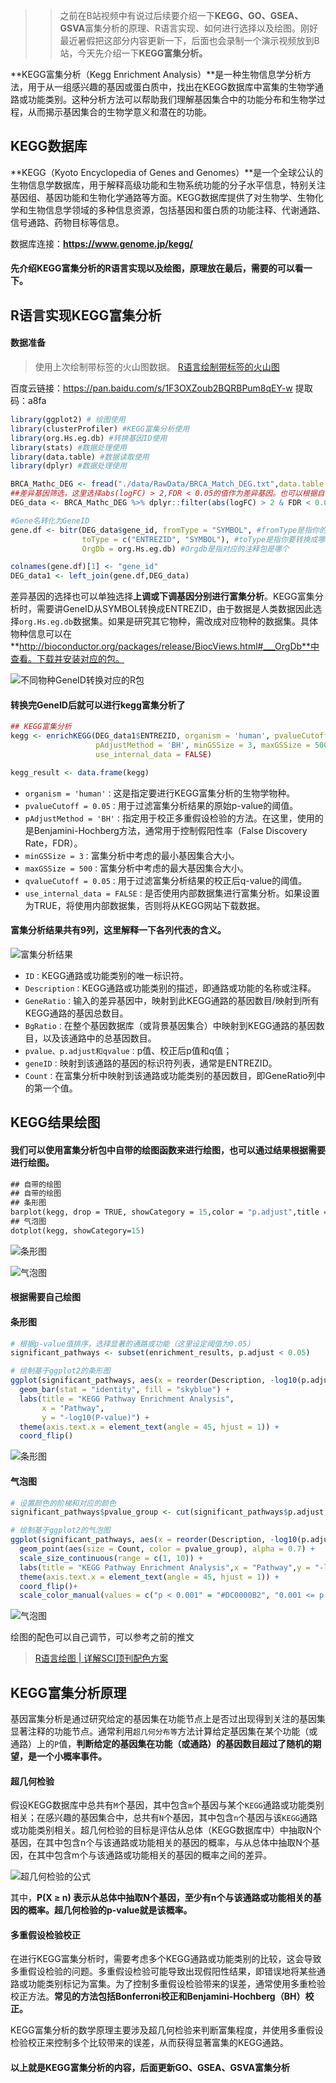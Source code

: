 >> 之前在B站视频中有说过后续要介绍一下**KEGG、GO、GSEA、GSVA**富集分析的原理、R语言实现、如何进行选择以及绘图。刚好最近暑假把这部分内容更新一下，后面也会录制一个演示视频放到B站，今天先介绍一下**KEGG富集分析。**

**KEGG富集分析（Kegg Enrichment Analysis）**是一种生物信息学分析方法，用于从一组感兴趣的基因或蛋白质中，找出在KEGG数据库中富集的生物学通路或功能类别。这种分析方法可以帮助我们理解基因集合中的功能分布和生物学过程，从而揭示基因集合的生物学意义和潜在的功能。
## KEGG数据库
**KEGG（Kyoto Encyclopedia of Genes and Genomes）**是一个全球公认的生物信息学数据库，用于解释高级功能和生物系统功能的分子水平信息，特别关注基因组、基因功能和生物化学通路等方面。KEGG数据库提供了对生物学、生物化学和生物信息学领域的多种信息资源，包括基因和蛋白质的功能注释、代谢通路、信号通路、药物目标等信息。

数据库连接：**https://www.genome.jp/kegg/**

#### 先介绍KEGG富集分析的R语言实现以及绘图，原理放在最后，需要的可以看一下。
## R语言实现KEGG富集分析

#### 数据准备
> 使用上次绘制带标签的火山图数据。
[R语言绘制带标签的火山图](https://mp.weixin.qq.com/s?__biz=Mzg2NjYzNjQ4Ng==&mid=2247485642&idx=1&sn=357e920e7e48f8d2ae990deeafa90296&chksm=ce468f63f9310675fb62ab9c01f1aff0f624d5b09d3f3214dd2519db2678d55e42e338eaced6&token=953338770&lang=zh_CN#rd)

百度云链接：https://pan.baidu.com/s/1F3OXZoub2BQRBPum8qEY-w  提取码：a8fa
```r
library(ggplot2) # 绘图使用
library(clusterProfiler) #KEGG富集分析使用
library(org.Hs.eg.db) #转换基因ID使用
library(stats) #数据处理使用
library(data.table) #数据读取使用
library(dplyr) #数据处理使用

BRCA_Mathc_DEG <- fread("./data/RawData/BRCA_Match_DEG.txt",data.table = F)
##差异基因筛选，这里选择abs(logFC) > 2,FDR < 0.05的值作为差异基因。也可以根据自己的情况进行设定
DEG_data <- BRCA_Mathc_DEG %>% dplyr::filter(abs(logFC) > 2 & FDR < 0.05)

#Gene名转化为GeneID
gene.df <- bitr(DEG_data$gene_id, fromType = "SYMBOL", #fromType是指你的数据ID类型是属于哪一类的
                toType = c("ENTREZID", "SYMBOL"), #toType是指你要转换成哪种ID类型，可以写多种，也可以只写一种
                OrgDb = org.Hs.eg.db) #Orgdb是指对应的注释包是哪个

colnames(gene.df)[1] <- "gene_id"
DEG_data1 <- left_join(gene.df,DEG_data)
```
差异基因的选择也可以单独选择**上调或下调基因分别进行富集分析**。KEGG富集分析时，需要讲GeneID从SYMBOL转换成ENTREZID，由于数据是人类数据因此选择`org.Hs.eg.db`数据集。如果是研究其它物种，需改成对应物种的数据集。具体物种信息可以在**http://bioconductor.org/packages/release/BiocViews.html#___OrgDb**中查看。下载并安装对应的包。

![不同物种GeneID转换对应的R包](https://files.mdnice.com/user/23696/15f3ba5f-5871-4189-9fe5-d847faf50b0c.png)

#### 转换完GeneID后就可以进行kegg富集分析了
```r
## KEGG富集分析
kegg <- enrichKEGG(DEG_data1$ENTREZID, organism = 'human', pvalueCutoff = 0.05, 
                   pAdjustMethod = 'BH', minGSSize = 3, maxGSSize = 500, qvalueCutoff = 0.05, 
                   use_internal_data = FALSE)

kegg_result <- data.frame(kegg)
```
- `organism = 'human'：`这是指定要进行KEGG富集分析的生物学物种。
- `pvalueCutoff = 0.05：`用于过滤富集分析结果的原始p-value的阈值。
- `pAdjustMethod = 'BH'：`指定用于校正多重假设检验的方法。在这里，使用的是Benjamini-Hochberg方法，通常用于控制假阳性率（False Discovery Rate，FDR）。
- `minGSSize = 3：`富集分析中考虑的最小基因集合大小。
- `maxGSSize = 500：`富集分析中考虑的最大基因集合大小。
- `qvalueCutoff = 0.05：`用于过滤富集分析结果的校正后q-value的阈值。
- `use_internal_data = FALSE：`是否使用内部数据集进行富集分析。如果设置为TRUE，将使用内部数据集，否则将从KEGG网站下载数据。

#### 富集分析结果共有9列，这里解释一下各列代表的含义。
![富集分析结果](https://files.mdnice.com/user/23696/2b57e8c8-d006-4f8b-8080-e10a17a59cef.png)

- `ID：`KEGG通路或功能类别的唯一标识符。
- `Description：`KEGG通路或功能类别的描述，即通路或功能的名称或注释。
- `GeneRatio：`输入的差异基因中，映射到此KEGG通路的基因数目/映射到所有KEGG通路的基因总数目。
- `BgRatio：`在整个基因数据库（或背景基因集合）中映射到KEGG通路的基因数目，以及该通路中的总基因数目。
- `pvalue、p.adjust和qvalue：`p值、校正后p值和q值；
- `geneID：`映射到该通路的基因的标识符列表，通常是ENTREZID。
- `Count：`在富集分析中映射到该通路或功能类别的基因数目，即GeneRatio列中的第一个值。

## KEGG结果绘图
#### 我们可以使用富集分析包中自带的绘图函数来进行绘图，也可以通过结果根据需要进行绘图。
```e
## 自带的绘图
## 自带的绘图
## 条形图
barplot(kegg, drop = TRUE, showCategory = 15,color = "p.adjust",title = "KEGG Pathway")
## 气泡图
dotplot(kegg, showCategory=15)
```
![条形图](https://files.mdnice.com/user/23696/62015a32-1fba-4ecd-b873-9d9e65428dd8.png)

![气泡图](https://files.mdnice.com/user/23696/4372a412-ed04-4161-a484-3921ef120cef.png)

#### 根据需要自己绘图
#### 条形图
```r
# 根据p-value值排序，选择显著的通路或功能（这里设定阈值为0.05）
significant_pathways <- subset(enrichment_results, p.adjust < 0.05)

# 绘制基于ggplot2的条形图
ggplot(significant_pathways, aes(x = reorder(Description, -log10(p.adjust)), y = -log10(p.adjust))) +
  geom_bar(stat = "identity", fill = "skyblue") +
  labs(title = "KEGG Pathway Enrichment Analysis",
       x = "Pathway",
       y = "-log10(P-value)") +
  theme(axis.text.x = element_text(angle = 45, hjust = 1)) +
  coord_flip()
```

![条形图](https://files.mdnice.com/user/23696/d8d0fab1-d682-447b-a38b-ff93127db2c6.png)

#### 气泡图
```r
# 设置颜色的阶梯和对应的颜色
significant_pathways$pvalue_group <- cut(significant_pathways$p.adjust, breaks = c(0, 0.001, 0.01, 0.05), labels = c("p < 0.001", "0.001 <= p < 0.01", "0.01 <= p < 0.05"))

# 绘制基于ggplot2的气泡图
ggplot(significant_pathways, aes(x = reorder(Description, -log10(p.adjust)), y = -log10(p.adjust))) +
  geom_point(aes(size = Count, color = pvalue_group), alpha = 0.7) +
  scale_size_continuous(range = c(1, 10)) +
  labs(title = "KEGG Pathway Enrichment Analysis",x = "Pathway",y = "-log10(P-value)",size = "Count",color = "P-value") +
  theme(axis.text.x = element_text(angle = 45, hjust = 1)) +
  coord_flip()+
  scale_color_manual(values = c("p < 0.001" = "#DC0000B2", "0.001 <= p < 0.01" = "#F39B7FB2", "0.01 <= p < 0.05" = "#4DBBD5B2"))
```

![气泡图](https://files.mdnice.com/user/23696/2fb001ec-edf1-4334-b926-90139edc8224.png)

绘图的配色可以自己调节，可以参考之前的推文
> [R语言绘图 | 详解SCI顶刊配色方案](https://mp.weixin.qq.com/s?__biz=Mzg2NjYzNjQ4Ng==&mid=2247485950&idx=1&sn=649c7e76d3c5b6384ef604c1358ed056&chksm=ce468e57f9310741bbf19a3bf95c6295cb16be54413e05a78ab01599c2f22c845b4399c835bb&token=953338770&lang=zh_CN#rd)

## KEGG富集分析原理
基因富集分析是通过研究给定的基因集在功能节点上是否过出现得到关注的基因集显著注释的功能节点。通常利用`超几何分布等`方法计算给定基因集在某个功能（或通路）上的`P`值，**判断给定的基因集在功能（或通路）的基因数目超过了随机的期望，是一个小概率事件。**

#### 超几何检验
假设KEGG数据库中总共有`M`个基因，其中包含`m`个基因与某个`KEGG`通路或功能类别相关；在感兴趣的基因集合中，总共有`N`个基因，其中包含`n`个基因与该`KEGG`通路或功能类别相关。超几何检验的目标是评估从总体（KEGG数据库中）中抽取N个基因，在其中包含n个与该通路或功能相关的基因的概率，与从总体中抽取N个基因，在其中包含m个与该通路或功能相关的基因的概率之间的差异。

![超几何检验的公式](https://files.mdnice.com/user/23696/f6938e0c-1ce6-46ad-a0b1-e28aaa04e34a.png)

其中，**P(X ≥ n) 表示从总体中抽取N个基因，至少有n个与该通路或功能相关的基因的概率。超几何检验的p-value就是该概率。**

#### 多重假设检验校正
在进行KEGG富集分析时，需要考虑多个KEGG通路或功能类别的比较，这会导致多重假设检验的问题。多重假设检验可能导致出现假阳性结果，即错误地将某些通路或功能类别标记为富集。为了控制多重假设检验带来的误差，通常使用多重检验校正方法。**常见的方法包括Bonferroni校正和Benjamini-Hochberg（BH）校正。**

KEGG富集分析的数学原理主要涉及超几何检验来判断富集程度，并使用多重假设检验校正来控制多个比较带来的误差，从而获得显著富集的KEGG通路。

#### 以上就是KEGG富集分析的内容，后面更新GO、GSEA、GSVA富集分析

